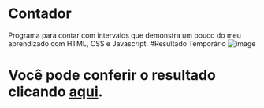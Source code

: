 # Contador
Programa para contar com intervalos que demonstra um pouco do meu aprendizado com HTML, CSS e Javascript.
#Resultado Temporário
![image](https://user-images.githubusercontent.com/69223907/209717783-c689fe84-7f6e-4ea1-91c7-5a1f091850d1.png)

# Você pode conferir o resultado clicando <a href="https://carlossousa02.github.io/Contador/" target="_blank">aqui</a>.

